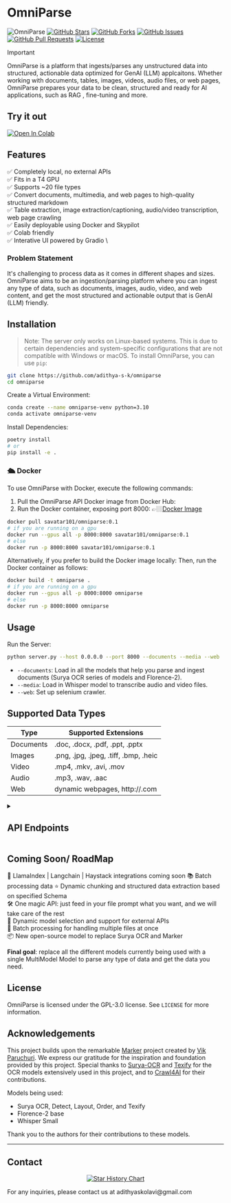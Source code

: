 # OmniParse

![OmniParse](https://raw.githubusercontent.com/adithya-s-k/omniparse/main/docs/assets/hero_image.png)
[![GitHub Stars](https://img.shields.io/github/stars/adithya-s-k/omniparse?style=social)](https://github.com/adithya-s-k/omniparse/stargazers)
[![GitHub Forks](https://img.shields.io/github/forks/adithya-s-k/omniparse?style=social)](https://github.com/adithya-s-k/omniparse/network/members)
[![GitHub Issues](https://img.shields.io/github/issues/adithya-s-k/omniparse)](https://github.com/adithya-s-k/omniparse/issues)
[![GitHub Pull Requests](https://img.shields.io/github/issues-pr/adithya-s-k/omniparse)](https://github.com/adithya-s-k/omniparse/pulls)
[![License](https://img.shields.io/github/license/adithya-s-k/omniparse)](https://github.com/adithya-s-k/omniparse/blob/main/LICENSE)


> [!IMPORTANT]
>
>OmniParse is a platform that ingests/parses any unstructured data into structured, actionable data optimized for GenAI (LLM) applcaitons. Whether working with documents, tables, images, videos, audio files, or web pages, OmniParse prepares your data to be clean, structured and ready for AI applications, such as RAG , fine-tuning and more.



## Try it out
[![Open In Colab](https://colab.research.google.com/assets/colab-badge.svg)](https://colab.research.google.com/github/adithya-s-k/omniparse/blob/main/examples/OmniParse_GoogleColab.ipynb)

## Features
✅ Completely local, no external APIs  \
✅ Fits in a T4 GPU \
✅ Supports ~20 file types  \
✅ Convert documents, multimedia, and web pages to high-quality structured markdown  \
✅ Table extraction, image extraction/captioning, audio/video transcription, web page crawling  \
✅ Easily deployable using Docker and Skypilot  \
✅ Colab friendly  \
✅ Interative UI powered by Gradio   \

### Problem Statement
It's challenging to process data as it comes in different shapes and sizes. OmniParse aims to be an ingestion/parsing platform where you can ingest any type of data, such as documents, images, audio, video, and web content, and get the most structured and actionable output that is GenAI (LLM) friendly.

## Installation
> Note: The server only works on Linux-based systems. This is due to certain dependencies and system-specific configurations that are not compatible with Windows or macOS.
To install OmniParse, you can use `pip`:

```bash
git clone https://github.com/adithya-s-k/omniparse
cd omniparse
```

Create a Virtual Environment:

```bash
conda create --name omniparse-venv python=3.10
conda activate omniparse-venv
```

Install Dependencies:

```bash
poetry install
# or
pip install -e .
```

### 🛳️ Docker

To use OmniParse with Docker, execute the following commands:

1. Pull the OmniParse API Docker image from Docker Hub:
2. Run the Docker container, exposing port 8000:
 👉🏼[Docker Image](https://hub.docker.com/r/savatar101/omniparse)
```bash
docker pull savatar101/omniparse:0.1
# if you are running on a gpu 
docker run --gpus all -p 8000:8000 savatar101/omniparse:0.1
# else
docker run -p 8000:8000 savatar101/omniparse:0.1
```

Alternatively, if you prefer to build the Docker image locally:
Then, run the Docker container as follows:

```bash
docker build -t omniparse .
# if you are running on a gpu
docker run --gpus all -p 8000:8000 omniparse
# else
docker run -p 8000:8000 omniparse

```
## Usage

Run the Server:

```bash
python server.py --host 0.0.0.0 --port 8000 --documents --media --web
```

- `--documents`: Load in all the models that help you parse and ingest documents (Surya OCR series of models and Florence-2).
- `--media`: Load in Whisper model to transcribe audio and video files.
- `--web`: Set up selenium crawler.

## Supported Data Types

| Type      | Supported Extensions                                |
|-----------|-----------------------------------------------------|
| Documents | .doc, .docx, .pdf, .ppt, .pptx                      |
| Images    | .png, .jpg, .jpeg, .tiff, .bmp, .heic               |
| Video     | .mp4, .mkv, .avi, .mov                              |
| Audio     | .mp3, .wav, .aac                                    |
| Web       | dynamic webpages, http://<anything>.com             |


<details>
<summary><h2>API Endpoints</h></summary>

> Client library compatible with Langchain, llamaindex, and haystack integrations coming soon.

- [API Endpoints](#api-endpoints)
  - [Document Parsing](#document-parsing)
    - [Parse Any Document](#parse-any-document)
    - [Parse PDF](#parse-pdf)
    - [Parse PowerPoint](#parse-powerpoint)
    - [Parse Word Document](#parse-word-document)
  - [Media Parsing](#media-parsing)
    - [Parse Any Media](#parse-any-media)
    - [Parse Image](#parse-image)
    - [Process Image](#process-image)
    - [Parse Video](#parse-video)
    - [Parse Audio](#parse-audio)
  - [Website Parsing](#website-parsing)
    - [Parse Website](#parse-website)

### Document Parsing

#### Parse Any Document

Endpoint: `/parse_document`
Method: POST

Parses PDF, PowerPoint, or Word documents.

Curl command:
```
curl -X POST -F "file=@/path/to/document" http://localhost:8000/parse_document
```

#### Parse PDF

Endpoint: `/parse_document/pdf`
Method: POST

Parses PDF documents.

Curl command:
```
curl -X POST -F "file=@/path/to/document.pdf" http://localhost:8000/parse_document/pdf
```

#### Parse PowerPoint

Endpoint: `/parse_document/ppt`
Method: POST

Parses PowerPoint presentations.

Curl command:
```
curl -X POST -F "file=@/path/to/presentation.ppt" http://localhost:8000/parse_document/ppt
```

#### Parse Word Document

Endpoint: `/parse_document/docs`
Method: POST

Parses Word documents.

Curl command:
```
curl -X POST -F "file=@/path/to/document.docx" http://localhost:8000/parse_document/docs
```

### Media Parsing

<!-- #### Parse Any Media

Endpoint: `/parse_media`
Method: POST

Parses images, videos, or audio files.

Curl command:
```
curl -X POST -F "file=@/path/to/media_file" http://localhost:8000/parse_media
``` -->

#### Parse Image

Endpoint: `/parse_image/image`
Method: POST

Parses image files (PNG, JPEG, JPG, TIFF, WEBP).

Curl command:
```
curl -X POST -F "file=@/path/to/image.jpg" http://localhost:8000/parse_media/image
```

#### Process Image

Endpoint: `/parse_image/process_image`
Method: POST

Processes an image with a specific task.

Possible task inputs:
`OCR | OCR with Region | Caption | Detailed Caption | More Detailed Caption | Object Detection | Dense Region Caption | Region Proposal`

Curl command:
```
curl -X POST -F "image=@/path/to/image.jpg" -F "task=Caption" -F "prompt=Optional prompt" http://localhost:8000/parse_media/process_image
```

Arguments:
- `image`: The image file
- `task`: The processing task (e.g., Caption, Object Detection)
- `prompt`: Optional prompt for certain tasks

#### Parse Video

Endpoint: `/parse_media/video`
Method: POST

Parses video files (MP4, AVI, MOV, MKV).

Curl command:
```
curl -X POST -F "file=@/path/to/video.mp4" http://localhost:8000/parse_media/video
```

#### Parse Audio

Endpoint: `/parse_media/audio`
Method: POST

Parses audio files (MP3, WAV, FLAC).

Curl command:
```
curl -X POST -F "file=@/path/to/audio.mp3" http://localhost:8000/parse_media/audio
```

### Website Parsing

#### Parse Website

Endpoint: `/parse_website`
Method: POST

Parses a website given its URL.

Curl command:
```
curl -X POST -H "Content-Type: application/json" -d '{"url": "https://example.com"}' http://localhost:8000/parse_website
```
Arguments:
- `url`: The URL of the website to parse

</details>

## Coming Soon/ RoadMap
🦙 LlamaIndex | Langchain | Haystack integrations coming soon
📚 Batch processing data
⭐ Dynamic chunking and structured data extraction based on specified Schema  
🛠️ One magic API: just feed in your file prompt what you want, and we will take care of the rest  
🔧 Dynamic model selection and support for external APIs  
📄 Batch processing for handling multiple files at once  
📦 New open-source model to replace Surya OCR and Marker  

**Final goal**: replace all the different models currently being used with a single MultiModel Model to parse any type of data and get the data you need.


## License
OmniParse is licensed under the GPL-3.0 license. See `LICENSE` for more information.

## Acknowledgements

This project builds upon the remarkable [Marker](https://github.com/VikParuchuri/marker) project created by [Vik Paruchuri](https://twitter.com/VikParuchuri). We express our gratitude for the inspiration and foundation provided by this project. Special thanks to [Surya-OCR](https://github.com/VikParuchuri/surya) and [Texify](https://github.com/VikParuchuri/texify) for the OCR models extensively used in this project, and to [Crawl4AI](https://github.com/unclecode/crawl4ai) for their contributions.

Models being used:
- Surya OCR, Detect, Layout, Order, and Texify
- Florence-2 base
- Whisper Small

Thank you to the authors for their contributions to these models.

---

## Contact
<p align="center">
  <a href="https://adithyask.com">
    <img src="https://api.star-history.com/svg?repos=adithya-s-k/omniparse&type=Date" alt="Star History Chart">
  </a>
</p>
For any inquiries, please contact us at adithyaskolavi@gmail.com


<!-- 
Install the client:

```bash
pip install omniparse_client
```

Example usage:

```python
from omniparse_client import OmniParse

# Initialize the parser
parser = OmniParse(
    base_url="http://localhost:8000",
    api_key="op-...",  # get the API key from dev.omniparse.com
    verbose=True,
    language="en"
)

# Parse a document
document = parser.load_data('path/to/document.pdf')

# Convert to markdown
parser.save_to_markdown(document)
```
 -->
